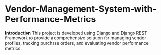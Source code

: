 # Vendor-Management-System-with-Performance-Metrics
**Introduction**
This project is developed using Django and Django REST Framework to provide a comprehensive solution for managing vendor profiles, tracking purchase orders, and evaluating vendor performance metrics.
